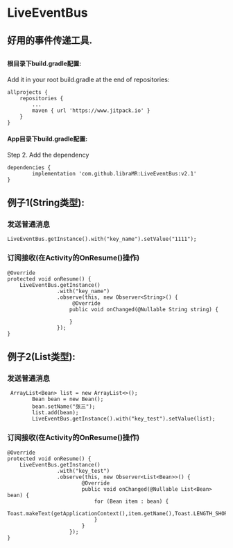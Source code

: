 # LiveEventBus
## 好用的事件传递工具.
##

####  根目录下build.gradle配置:
Add it in your root build.gradle at the end of repositories:

	allprojects {
		repositories {
			...
			maven { url 'https://www.jitpack.io' }
		}
	}
 
#### App目录下build.gradle配置:
Step 2. Add the dependency

	dependencies {
	        implementation 'com.github.libraMR:LiveEventBus:v2.1'
	}  	 
## 例子1(String类型):  
### 发送普通消息 
```
LiveEventBus.getInstance().with("key_name").setValue("1111");
```
### 订阅接收(在Activity的OnResume()操作)
```
@Override
protected void onResume() {
	LiveEventBus.getInstance()
               	.with("key_name")
               	.observe(this, new Observer<String>() {
                  	 @Override
                   	public void onChanged(@Nullable String string) {

                   	}
               	});
}
```  
## 例子2(List类型):
### 发送普通消息 
```
 ArrayList<Bean> list = new ArrayList<>();
        Bean bean = new Bean();
        bean.setName("张三");
        list.add(bean);
        LiveEventBus.getInstance().with("key_test").setValue(list);
``` 
### 订阅接收(在Activity的OnResume()操作)
```
@Override
protected void onResume() {
	LiveEventBus.getInstance()
                .with("key_test")
                .observe(this, new Observer<List<Bean>>() {
                    	@Override
                    	public void onChanged(@Nullable List<Bean> bean) {
                        	for (Bean item : bean) {
                            	Toast.makeText(getApplicationContext(),item.getName(),Toast.LENGTH_SHORT).show();
                        	}
                    	}
                	});
}
```
